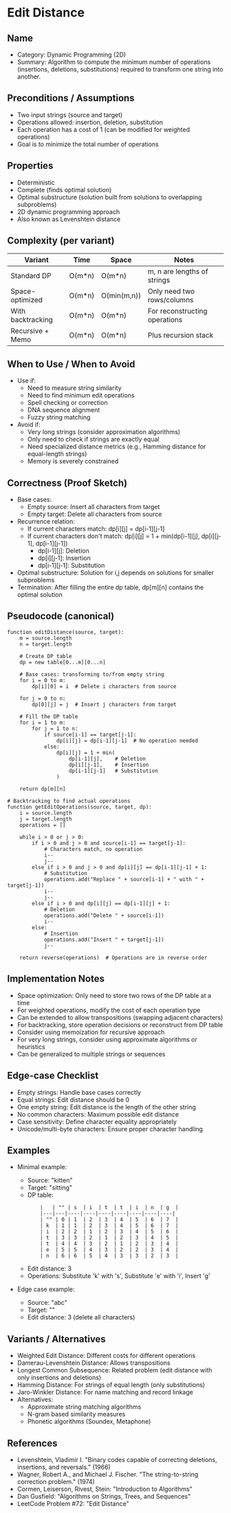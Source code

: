 # Edit Distance

## Name
- Category: Dynamic Programming (2D)
- Summary: Algorithm to compute the minimum number of operations (insertions, deletions, substitutions) required to transform one string into another.

## Preconditions / Assumptions
- Two input strings (source and target)
- Operations allowed: insertion, deletion, substitution
- Each operation has a cost of 1 (can be modified for weighted operations)
- Goal is to minimize the total number of operations

## Properties
- Deterministic
- Complete (finds optimal solution)
- Optimal substructure (solution built from solutions to overlapping subproblems)
- 2D dynamic programming approach
- Also known as Levenshtein distance

## Complexity (per variant)
| Variant | Time | Space | Notes |
|---|---|---|---|
| Standard DP | O(m*n) | O(m*n) | m, n are lengths of strings |
| Space-optimized | O(m*n) | O(min(m,n)) | Only need two rows/columns |
| With backtracking | O(m*n) | O(m*n) | For reconstructing operations |
| Recursive + Memo | O(m*n) | O(m*n) | Plus recursion stack |

## When to Use / When to Avoid
- Use if:
  - Need to measure string similarity
  - Need to find minimum edit operations
  - Spell checking or correction
  - DNA sequence alignment
  - Fuzzy string matching
- Avoid if:
  - Very long strings (consider approximation algorithms)
  - Only need to check if strings are exactly equal
  - Need specialized distance metrics (e.g., Hamming distance for equal-length strings)
  - Memory is severely constrained

## Correctness (Proof Sketch)
- Base cases:
  - Empty source: Insert all characters from target
  - Empty target: Delete all characters from source
- Recurrence relation:
  - If current characters match: dp[i][j] = dp[i-1][j-1]
  - If current characters don't match: dp[i][j] = 1 + min(dp[i-1][j], dp[i][j-1], dp[i-1][j-1])
    - dp[i-1][j]: Deletion
    - dp[i][j-1]: Insertion
    - dp[i-1][j-1]: Substitution
- Optimal substructure: Solution for i,j depends on solutions for smaller subproblems
- Termination: After filling the entire dp table, dp[m][n] contains the optimal solution

## Pseudocode (canonical)
```pseudo
function editDistance(source, target):
    m = source.length
    n = target.length
    
    # Create DP table
    dp = new table[0...m][0...n]
    
    # Base cases: transforming to/from empty string
    for i = 0 to m:
        dp[i][0] = i  # Delete i characters from source
    
    for j = 0 to n:
        dp[0][j] = j  # Insert j characters from target
    
    # Fill the DP table
    for i = 1 to m:
        for j = 1 to n:
            if source[i-1] == target[j-1]:
                dp[i][j] = dp[i-1][j-1]  # No operation needed
            else:
                dp[i][j] = 1 + min(
                    dp[i-1][j],    # Deletion
                    dp[i][j-1],    # Insertion
                    dp[i-1][j-1]   # Substitution
                )
    
    return dp[m][n]

# Backtracking to find actual operations
function getEditOperations(source, target, dp):
    i = source.length
    j = target.length
    operations = []
    
    while i > 0 or j > 0:
        if i > 0 and j > 0 and source[i-1] == target[j-1]:
            # Characters match, no operation
            i--
            j--
        else if i > 0 and j > 0 and dp[i][j] == dp[i-1][j-1] + 1:
            # Substitution
            operations.add("Replace " + source[i-1] + " with " + target[j-1])
            i--
            j--
        else if i > 0 and dp[i][j] == dp[i-1][j] + 1:
            # Deletion
            operations.add("Delete " + source[i-1])
            i--
        else:
            # Insertion
            operations.add("Insert " + target[j-1])
            j--
    
    return reverse(operations)  # Operations are in reverse order
```

## Implementation Notes
- Space optimization: Only need to store two rows of the DP table at a time
- For weighted operations, modify the cost of each operation type
- Can be extended to allow transpositions (swapping adjacent characters)
- For backtracking, store operation decisions or reconstruct from DP table
- Consider using memoization for recursive approach
- For very long strings, consider using approximate algorithms or heuristics
- Can be generalized to multiple strings or sequences

## Edge-case Checklist
- Empty strings: Handle base cases correctly
- Equal strings: Edit distance should be 0
- One empty string: Edit distance is the length of the other string
- No common characters: Maximum possible edit distance
- Case sensitivity: Define character equality appropriately
- Unicode/multi-byte characters: Ensure proper character handling

## Examples
- Minimal example:
  - Source: "kitten"
  - Target: "sitting"
  - DP table:
    ```
        |   | "" | s  | i  | t  | t  | i  | n  | g  |
        |---|---|----|----|----|----|----|----|----| 
        | "" | 0 | 1  | 2  | 3  | 4  | 5  | 6  | 7  |
        | k  | 1 | 1  | 2  | 3  | 4  | 5  | 6  | 7  |
        | i  | 2 | 2  | 1  | 2  | 3  | 4  | 5  | 6  |
        | t  | 3 | 3  | 2  | 1  | 2  | 3  | 4  | 5  |
        | t  | 4 | 4  | 3  | 2  | 1  | 2  | 3  | 4  |
        | e  | 5 | 5  | 4  | 3  | 2  | 2  | 3  | 4  |
        | n  | 6 | 6  | 5  | 4  | 3  | 3  | 2  | 3  |
    ```
  - Edit distance: 3
  - Operations: Substitute 'k' with 's', Substitute 'e' with 'i', Insert 'g'
  
- Edge case example:
  - Source: "abc"
  - Target: ""
  - Edit distance: 3 (delete all characters)

## Variants / Alternatives
- Weighted Edit Distance: Different costs for different operations
- Damerau-Levenshtein Distance: Allows transpositions
- Longest Common Subsequence: Related problem (edit distance with only insertions and deletions)
- Hamming Distance: For strings of equal length (only substitutions)
- Jaro-Winkler Distance: For name matching and record linkage
- Alternatives:
  - Approximate string matching algorithms
  - N-gram based similarity measures
  - Phonetic algorithms (Soundex, Metaphone)

## References
- Levenshtein, Vladimir I. "Binary codes capable of correcting deletions, insertions, and reversals." (1966)
- Wagner, Robert A., and Michael J. Fischer. "The string-to-string correction problem." (1974)
- Cormen, Leiserson, Rivest, Stein: "Introduction to Algorithms"
- Dan Gusfield: "Algorithms on Strings, Trees, and Sequences"
- LeetCode Problem #72: "Edit Distance"
